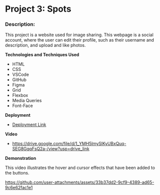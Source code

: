 # Project 3: Spots

### Description:

This project is a website used for image sharing. This webpage is a social account, where the user can edit their profile, such as their username and description, and upload and like photos.

**Technologies and Techniques Used**

- HTML
- CSS
- VSCode
- GitHub
- Figma
- Grid
- Flexbox
- Media Queries
- Font-Face

**Deployment**

 - [Deployment Link](https://paige-catellier.github.io/se_project_spots/)

**Video**

- [https://drive.google.com/file/d/1_YMH5lmySlKyUBxQuq-SEG8GqqFsQ2a-/view?usp=drive_link ](https://drive.google.com/file/d/1_YMH5lmySlKyUBxQuq-SEG8GqqFsQ2a-/view?usp=drive_link)

**Demonstration**

This video illustrates the hover and cursor effects that have been added to the buttons.

https://github.com/user-attachments/assets/33b37dd2-9cf9-4389-ad65-9c6e62fac1e1

